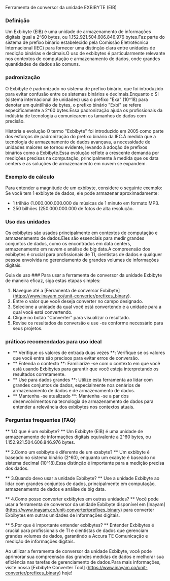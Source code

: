 Ferramenta de conversor da unidade EXBIBYTE (EIB)

### Definição
Um Exbibyte (EIB) é uma unidade de armazenamento de informações digitais igual a 2^60 bytes, ou 1.152.921.504.606.846.976 bytes.Faz parte do sistema de prefixo binário estabelecido pela Comissão Eletrotécnica Internacional (IEC) para fornecer uma distinção clara entre unidades de medição binárias e decimais.O uso de exbibytes é particularmente relevante nos contextos de computação e armazenamento de dados, onde grandes quantidades de dados são comuns.

### padronização
O Exbibyte é padronizado no sistema de prefixo binário, que foi introduzido para evitar confusão entre os sistemas binários e decimais.Enquanto o SI (sistema internacional de unidades) usa o prefixo "Exa" (10^18) para denotar um quintilhão de bytes, o prefixo binário "Exbi" se refere especificamente a 2^60 bytes.Essa padronização ajuda os profissionais da indústria de tecnologia a comunicarem os tamanhos de dados com precisão.

História e evolução
O termo "Exbibyte" foi introduzido em 2005 como parte dos esforços de padronização do prefixo binário da IEC.À medida que a tecnologia de armazenamento de dados avançava, a necessidade de unidades maiores se tornou evidente, levando à adoção de prefixos binários como a Exbibyte.Essa evolução reflete a crescente demanda por medições precisas na computação, principalmente à medida que os data centers e as soluções de armazenamento em nuvem se expandem.

### Exemplo de cálculo
Para entender a magnitude de um exbibyte, considere o seguinte exemplo:
Se você tem 1 exbibyte de dados, ele pode armazenar aproximadamente:
- 1 trilhão (1.000.000.000.000 de músicas de 1 minuto em formato MP3.
- 250 bilhões (250.000.000.000 de fotos de alta resolução.

### Uso das unidades
Os exbibytes são usados ​​principalmente em contextos de computação e armazenamento de dados.Eles são essenciais para medir grandes conjuntos de dados, como os encontrados em data centers, armazenamento em nuvem e análise de big data.A compreensão dos exbibytes é crucial para profissionais de TI, cientistas de dados e qualquer pessoa envolvida no gerenciamento de grandes volumes de informações digitais.

Guia de uso ###
Para usar a ferramenta de conversor da unidade Exbibyte de maneira eficaz, siga estas etapas simples:
1. Navegue até a [Ferramenta de conversor Exbibyte] (https://www.inayam.co/unit-converter/prefixes_binary).
2. Entre o valor que você deseja converter no campo designado.
3. Selecione a unidade da qual você está convertendo e a unidade para a qual você está convertendo.
4. Clique no botão "Converter" para visualizar o resultado.
5. Revise os resultados da conversão e use -os conforme necessário para seus projetos.

### práticas recomendadas para uso ideal
- ** Verifique os valores de entrada duas vezes **: Verifique se os valores que você entra são precisos para evitar erros de conversão.
- ** Entenda o contexto **: Familiarize -se com o contexto em que você está usando Exbibytes para garantir que você esteja interpretando os resultados corretamente.
- ** Use para dados grandes **: Utilize esta ferramenta ao lidar com grandes conjuntos de dados, especialmente nos cenários de armazenamento de dados e de armazenamento de dados.
- ** Mantenha -se atualizado **: Mantenha -se a par dos desenvolvimentos na tecnologia de armazenamento de dados para entender a relevância dos exbibytes nos contextos atuais.

### Perguntas frequentes (FAQ)

** 1.O que é um exbibyte? **
Um Exbibyte (EIB) é uma unidade de armazenamento de informações digitais equivalente a 2^60 bytes, ou 1.152.921.504.606.846.976 bytes.

** 2.Como um exbibyte é diferente de um exabyte? **
Um exbibyte é baseado no sistema binário (2^60), enquanto um exabyte é baseado no sistema decimal (10^18).Essa distinção é importante para a medição precisa dos dados.

** 3.Quando devo usar a unidade Exbibyte? **
Use a unidade Exbibyte ao lidar com grandes conjuntos de dados, principalmente em computação, armazenamento de dados e análise de big data.

** 4.Como posso converter exbibytes em outras unidades? **
Você pode usar a ferramenta de conversor da unidade Exbibyte disponível em [Inayam] (https://www.inayam.co/unit-converter/prefixes_binary) para converter Exbibytes em outras unidades de informações digitais.

** 5.Por que é importante entender exbibytes? **
Entender Exbibytes é crucial para profissionais de TI e cientistas de dados que gerenciam grandes volumes de dados, garantindo a Accura TE Comunicação e medição de informações digitais.

Ao utilizar a ferramenta de conversor da unidade Exbibyte, você pode aprimorar sua compreensão das grandes medidas de dados e melhorar sua eficiência nas tarefas de gerenciamento de dados.Para mais informações, visite nossa [Exbibyte Converter Tool] (https://www.inayam.co/unit-converter/prefixes_binary) hoje!
